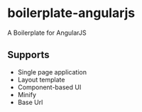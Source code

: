 # boilerplate-angularjs
A Boilerplate for AngularJS

## Supports
- Single page application
- Layout template
- Component-based UI
- Minify
- Base Url